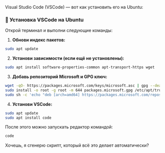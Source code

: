 Visual Studio Code (VSCode) — вот как установить его на Ubuntu:

### 🔧 Установка VSCode на Ubuntu

Открой терминал и выполни следующие команды:

1. **Обнови индекс пакетов:**
```bash
sudo apt update
```

2. **Установи зависимости (если ещё не установлены):**
```bash
sudo apt install software-properties-common apt-transport-https wget
```

3. **Добавь репозиторий Microsoft и GPG ключ:**
```bash
wget -qO- https://packages.microsoft.com/keys/microsoft.asc | gpg --dearmor > packages.microsoft.gpg
sudo install -o root -g root -m 644 packages.microsoft.gpg /etc/apt/trusted.gpg.d/
sudo sh -c 'echo "deb [arch=amd64] https://packages.microsoft.com/repos/code stable main" > /etc/apt/sources.list.d/vscode.list'
```

4. **Установи VSCode:**
```bash
sudo apt update
sudo apt install code
```

После этого можно запускать редактор командой:
```bash
code
```

Хочешь, я сгенерю скрипт, который всё это делает автоматически?